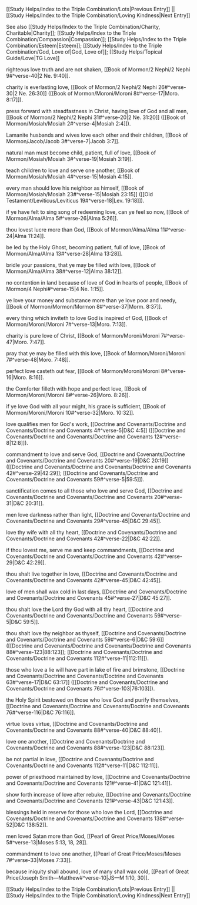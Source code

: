 [[Study Helps/Index to the Triple Combination/Lots|Previous Entry]]  ||  [[Study Helps/Index to the Triple Combination/Loving Kindness|Next Entry]]

 See also [[Study Helps/Index to the Triple Combination/Charity, Charitable|Charity]]; [[Study Helps/Index to the Triple Combination/Compassion|Compassion]]; [[Study Helps/Index to the Triple Combination/Esteem|Esteem]]; [[Study Helps/Index to the Triple Combination/God, Love of|God, Love of]]; [[Study Helps/Topical Guide/Love|TG Love]]

 righteous love truth and are not shaken, [[Book of Mormon/2 Nephi/2 Nephi 9#^verse-40|2 Ne. 9:40]].

 charity is everlasting love, [[Book of Mormon/2 Nephi/2 Nephi 26#^verse-30|2 Ne. 26:30]] ([[Book of Mormon/Moroni/Moroni 8#^verse-17|Moro. 8:17]]).

 press forward with steadfastness in Christ, having love of God and all men, [[Book of Mormon/2 Nephi/2 Nephi 31#^verse-20|2 Ne. 31:20]] ([[Book of Mormon/Mosiah/Mosiah 2#^verse-4|Mosiah 2:4]]).

 Lamanite husbands and wives love each other and their children, [[Book of Mormon/Jacob/Jacob 3#^verse-7|Jacob 3:7]].

 natural man must become child, patient, full of love, [[Book of Mormon/Mosiah/Mosiah 3#^verse-19|Mosiah 3:19]].

 teach children to love and serve one another, [[Book of Mormon/Mosiah/Mosiah 4#^verse-15|Mosiah 4:15]].

 every man should love his neighbor as himself, [[Book of Mormon/Mosiah/Mosiah 23#^verse-15|Mosiah 23:15]] ([[Old Testament/Leviticus/Leviticus 19#^verse-18|Lev. 19:18]]).

 if ye have felt to sing song of redeeming love, can ye feel so now, [[Book of Mormon/Alma/Alma 5#^verse-26|Alma 5:26]].

 thou lovest lucre more than God, [[Book of Mormon/Alma/Alma 11#^verse-24|Alma 11:24]].

 be led by the Holy Ghost, becoming patient, full of love, [[Book of Mormon/Alma/Alma 13#^verse-28|Alma 13:28]].

 bridle your passions, that ye may be filled with love, [[Book of Mormon/Alma/Alma 38#^verse-12|Alma 38:12]].

 no contention in land because of love of God in hearts of people, [[Book of Mormon/4 Nephi#^verse-15|4 Ne. 1:15]].

 ye love your money and substance more than ye love poor and needy, [[Book of Mormon/Mormon/Mormon 8#^verse-37|Morm. 8:37]].

 every thing which inviteth to love God is inspired of God, [[Book of Mormon/Moroni/Moroni 7#^verse-13|Moro. 7:13]].

 charity is pure love of Christ, [[Book of Mormon/Moroni/Moroni 7#^verse-47|Moro. 7:47]].

 pray that ye may be filled with this love, [[Book of Mormon/Moroni/Moroni 7#^verse-48|Moro. 7:48]].

 perfect love casteth out fear, [[Book of Mormon/Moroni/Moroni 8#^verse-16|Moro. 8:16]].

 the Comforter filleth with hope and perfect love, [[Book of Mormon/Moroni/Moroni 8#^verse-26|Moro. 8:26]].

 if ye love God with all your might, his grace is sufficient, [[Book of Mormon/Moroni/Moroni 10#^verse-32|Moro. 10:32]].

 love qualifies men for God's work, [[Doctrine and Covenants/Doctrine and Covenants/Doctrine and Covenants 4#^verse-5|D&C 4:5]] ([[Doctrine and Covenants/Doctrine and Covenants/Doctrine and Covenants 12#^verse-8|12:8]]).

 commandment to love and serve God, [[Doctrine and Covenants/Doctrine and Covenants/Doctrine and Covenants 20#^verse-19|D&C 20:19]] ([[Doctrine and Covenants/Doctrine and Covenants/Doctrine and Covenants 42#^verse-29|42:29]]; [[Doctrine and Covenants/Doctrine and Covenants/Doctrine and Covenants 59#^verse-5|59:5]]).

 sanctification comes to all those who love and serve God, [[Doctrine and Covenants/Doctrine and Covenants/Doctrine and Covenants 20#^verse-31|D&C 20:31]].

 men love darkness rather than light, [[Doctrine and Covenants/Doctrine and Covenants/Doctrine and Covenants 29#^verse-45|D&C 29:45]].

 love thy wife with all thy heart, [[Doctrine and Covenants/Doctrine and Covenants/Doctrine and Covenants 42#^verse-22|D&C 42:22]].

 if thou lovest me, serve me and keep commandments, [[Doctrine and Covenants/Doctrine and Covenants/Doctrine and Covenants 42#^verse-29|D&C 42:29]].

 thou shalt live together in love, [[Doctrine and Covenants/Doctrine and Covenants/Doctrine and Covenants 42#^verse-45|D&C 42:45]].

 love of men shall wax cold in last days, [[Doctrine and Covenants/Doctrine and Covenants/Doctrine and Covenants 45#^verse-27|D&C 45:27]].

 thou shalt love the Lord thy God with all thy heart, [[Doctrine and Covenants/Doctrine and Covenants/Doctrine and Covenants 59#^verse-5|D&C 59:5]].

 thou shalt love thy neighbor as thyself, [[Doctrine and Covenants/Doctrine and Covenants/Doctrine and Covenants 59#^verse-6|D&C 59:6]] ([[Doctrine and Covenants/Doctrine and Covenants/Doctrine and Covenants 88#^verse-123|88:123]]; [[Doctrine and Covenants/Doctrine and Covenants/Doctrine and Covenants 112#^verse-11|112:11]]).

 those who love a lie will have part in lake of fire and brimstone, [[Doctrine and Covenants/Doctrine and Covenants/Doctrine and Covenants 63#^verse-17|D&C 63:17]] ([[Doctrine and Covenants/Doctrine and Covenants/Doctrine and Covenants 76#^verse-103|76:103]]).

 the Holy Spirit bestowed on those who love God and purify themselves, [[Doctrine and Covenants/Doctrine and Covenants/Doctrine and Covenants 76#^verse-116|D&C 76:116]].

 virtue loves virtue, [[Doctrine and Covenants/Doctrine and Covenants/Doctrine and Covenants 88#^verse-40|D&C 88:40]].

 love one another, [[Doctrine and Covenants/Doctrine and Covenants/Doctrine and Covenants 88#^verse-123|D&C 88:123]].

 be not partial in love, [[Doctrine and Covenants/Doctrine and Covenants/Doctrine and Covenants 112#^verse-11|D&C 112:11]].

 power of priesthood maintained by love, [[Doctrine and Covenants/Doctrine and Covenants/Doctrine and Covenants 121#^verse-41|D&C 121:41]].

 show forth increase of love after rebuke, [[Doctrine and Covenants/Doctrine and Covenants/Doctrine and Covenants 121#^verse-43|D&C 121:43]].

 blessings held in reserve for those who love the Lord, [[Doctrine and Covenants/Doctrine and Covenants/Doctrine and Covenants 138#^verse-52|D&C 138:52]].

 men loved Satan more than God, [[Pearl of Great Price/Moses/Moses 5#^verse-13|Moses 5:13, 18, 28]].

 commandment to love one another, [[Pearl of Great Price/Moses/Moses 7#^verse-33|Moses 7:33]].

 because iniquity shall abound, love of many shall wax cold, [[Pearl of Great Price/Joseph Smith—Matthew#^verse-10|JS—M 1:10, 30]].

[[Study Helps/Index to the Triple Combination/Lots|Previous Entry]]  ||  [[Study Helps/Index to the Triple Combination/Loving Kindness|Next Entry]]